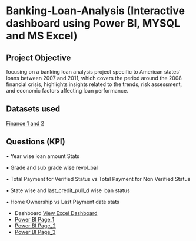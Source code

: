 # Banking-Loan-Analysis (Interactive dashboard using Power BI, MYSQL and MS Excel)
## Project Objective 
focusing on a banking loan analysis project specific to American states' loans between 2007 and 2011, which covers the period around the 2008 financial crisis, highlights insights related to the trends, risk assessment, and economic factors affecting loan performance.
## Datasets used 
<a href=https://github.com/Prasannazade07/Banking-Loan-Analysis-Report/blob/main/Bank_Analytics_Dashboard.xlsx>Finance 1 and 2</a> 
## Questions (KPI)
•	Year wise loan amount Stats

•	Grade and sub grade wise revol_bal

•	Total Payment for Verified Status vs Total Payment for Non Verified Status

•	State wise and last_credit_pull_d wise loan status

•	Home Ownership vs Last Payment date stats

-	Dashboard  <a href=https://github.com/Prasannazade07/Banking-Loan-Analysis-Report/blob/main/Excel%20dashboard.png> View Excel Dashboard </a>
-	<a href=https://github.com/Prasannazade07/Banking-Loan-Analysis-Report/blob/main/powerbi%20report%201.png> Power BI Page_1</a>
-	<a href=https://github.com/Prasannazade07/Banking-Loan-Analysis-Report/blob/main/powerbi%20report%202.png> Power BI Page_2</a>
-	<a href=https://github.com/Prasannazade07/Banking-Loan-Analysis-Report/blob/main/powerbi%20report3.png> Power BI Page_3</a>
